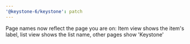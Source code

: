 ```yaml
---
'@keystone-6/keystone': patch
---
```


Page names now reflect the page you are on: Item view shows the item's label, list view shows the list name, other pages show 'Keystone'
